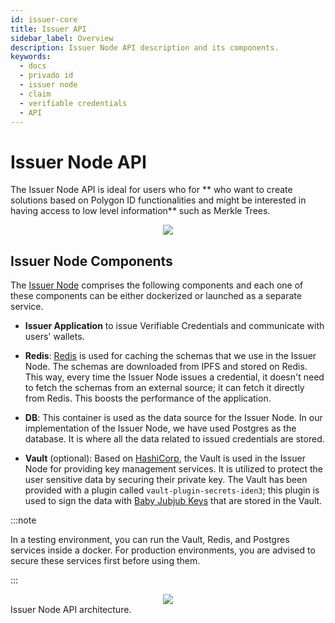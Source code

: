 ```yaml
---
id: issuer-core
title: Issuer API
sidebar_label: Overview
description: Issuer Node API description and its components.
keywords:
  - docs
  - privado id
  - issuer node
  - claim
  - verifiable credentials
  - API
---
```


# Issuer Node API

The Issuer Node API is ideal for users who for ** who want to create solutions based on Polygon ID functionalities and might be interested in having access to low level information** such as Merkle Trees.

<div align="center">
<img src= {useBaseUrl("img/3001-v2.png")} align="center" />
</div>

## Issuer Node Components

The [Issuer Node](https://github.com/wakeuplabs-io/opid-issuer-node) comprises the following components and each one of these components can be either dockerized or launched as a separate service.

- **Issuer Application** to issue Verifiable Credentials and communicate with users' wallets.

- **Redis**: [Redis](https://redis.io/) is used for caching the schemas that we use in the Issuer Node. The schemas are downloaded from IPFS and stored on Redis. This way, every time the Issuer Node issues a credential, it doesn't need to fetch the schemas from an external source; it can fetch it directly from Redis. This boosts the performance of the application.

- **DB**: This container is used as the data source for the Issuer Node. In our implementation of the Issuer Node, we have used Postgres as the database. It is where all the data related to issued credentials are stored.

- **Vault** (optional): Based on [HashiCorp](https://www.hashicorp.com/), the Vault is used in the Issuer Node for providing key management services. It is utilized to protect the user sensitive data by securing their private key. The Vault has been provided with a plugin called `vault-plugin-secrets-iden3`; this plugin is used to sign the data with <a href="https://docs.iden3.io/getting-started/babyjubjub/" target="_blank">Baby Jubjub Keys</a> that are stored in the Vault.


:::note

In a testing environment, you can run the Vault, Redis, and Postgres services inside a docker. For production environments, you are advised to secure these services first before using them.

:::

<div align="center">
<img src= {useBaseUrl("img/issuer-node-architecture.png")} align="center" />
</div>
Issuer Node API architecture.
